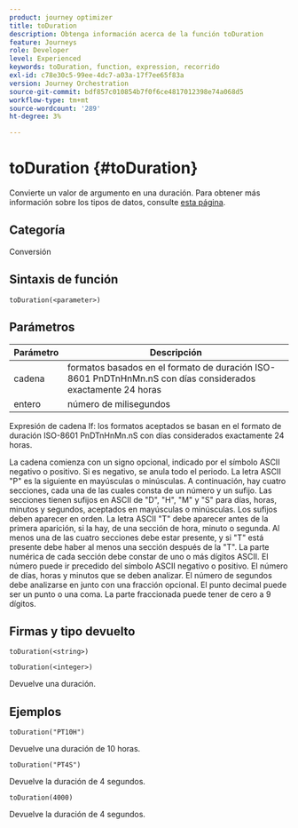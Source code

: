 ```yaml
---
product: journey optimizer
title: toDuration
description: Obtenga información acerca de la función toDuration
feature: Journeys
role: Developer
level: Experienced
keywords: toDuration, function, expression, recorrido
exl-id: c78e30c5-99ee-4dc7-a03a-17f7ee65f83a
version: Journey Orchestration
source-git-commit: bdf857c010854b7f0f6ce4817012398e74a068d5
workflow-type: tm+mt
source-wordcount: '289'
ht-degree: 3%

---
```


# toDuration {#toDuration}

Convierte un valor de argumento en una duración. Para obtener más información sobre los tipos de datos, consulte [esta página](../expression/data-types.md).

## Categoría

Conversión

## Sintaxis de función

`toDuration(<parameter>)`

## Parámetros

| Parámetro | Descripción |
|--- |--- |
| cadena | formatos basados en el formato de duración ISO-8601 PnDTnHnMn.nS con días considerados exactamente 24 horas |
| entero | número de milisegundos |

Expresión de cadena If: los formatos aceptados se basan en el formato de duración ISO-8601 PnDTnHnMn.nS con días considerados exactamente 24 horas.

La cadena comienza con un signo opcional, indicado por el símbolo ASCII negativo o positivo. Si es negativo, se anula todo el periodo. La letra ASCII &quot;P&quot; es la siguiente en mayúsculas o minúsculas. A continuación, hay cuatro secciones, cada una de las cuales consta de un número y un sufijo. Las secciones tienen sufijos en ASCII de &quot;D&quot;, &quot;H&quot;, &quot;M&quot; y &quot;S&quot; para días, horas, minutos y segundos, aceptados en mayúsculas o minúsculas. Los sufijos deben aparecer en orden. La letra ASCII &quot;T&quot; debe aparecer antes de la primera aparición, si la hay, de una sección de hora, minuto o segunda. Al menos una de las cuatro secciones debe estar presente, y si &quot;T&quot; está presente debe haber al menos una sección después de la &quot;T&quot;. La parte numérica de cada sección debe constar de uno o más dígitos ASCII. El número puede ir precedido del símbolo ASCII negativo o positivo. El número de días, horas y minutos que se deben analizar. El número de segundos debe analizarse en junto con una fracción opcional. El punto decimal puede ser un punto o una coma. La parte fraccionada puede tener de cero a 9 dígitos.

## Firmas y tipo devuelto

`toDuration(<string>)`

`toDuration(<integer>)`

Devuelve una duración.

## Ejemplos

`toDuration("PT10H")`

Devuelve una duración de 10 horas.

`toDuration("PT4S")`

Devuelve la duración de 4 segundos.

`toDuration(4000)`

Devuelve la duración de 4 segundos.

